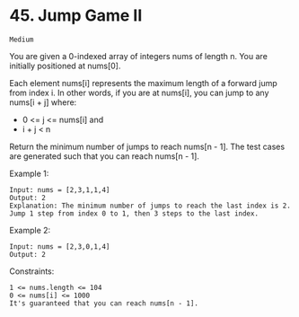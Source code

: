 # 45. Jump Game II

`Medium`

You are given a 0-indexed array of integers nums of length n. You are initially positioned at nums[0].

Each element nums[i] represents the maximum length of a forward jump from index i. In other words, if you are at nums[i], you can jump to any nums[i + j] where:

- 0 <= j <= nums[i] and
- i + j < n

Return the minimum number of jumps to reach nums[n - 1]. The test cases are generated such that you can reach nums[n - 1].

Example 1:

```note
Input: nums = [2,3,1,1,4]
Output: 2
Explanation: The minimum number of jumps to reach the last index is 2. Jump 1 step from index 0 to 1, then 3 steps to the last index.
```

Example 2:

```note
Input: nums = [2,3,0,1,4]
Output: 2
```

Constraints:

```note
1 <= nums.length <= 104
0 <= nums[i] <= 1000
It's guaranteed that you can reach nums[n - 1].
```
